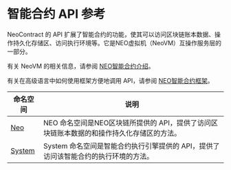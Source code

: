 # 智能合约 API 参考

NeoContract 的 API 扩展了智能合约的功能，使其可以访问区块链账本数据、操作持久化存储区、访问执行环境等。它是NEO虚拟机（NeoVM）互操作服务层的一部分。

有关 NeoVM 的相关信息，请参阅 [NEO智能合约介绍](../gettingstarted/introduction.md)。

有关在高级语言中如何使用框架方便地调用 API，请参阅 [NEO智能合约框架](fw.md)。


| 命名空间                          | 说明                                       |
| ----------------------------- | ---------------------------------------- |
| [Neo](api/neo.md) | NEO 命名空间是NEO区块链所提供的 API，提供了访问区块链账本数据的和操作持久化存储区的方法。 |
| [System](api/system.md)       | System 命名空间是智能合约执行引擎提供的 API，提供了访问该智能合约的执行环境的方法。 |

